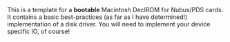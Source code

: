 This is a template for a **bootable** Macintosh DeclROM for Nubus/PDS cards.
It contains a basic best-practices (as far as I have determined!) implementation of a disk driver.
You will need to implement your device specific IO, of course!